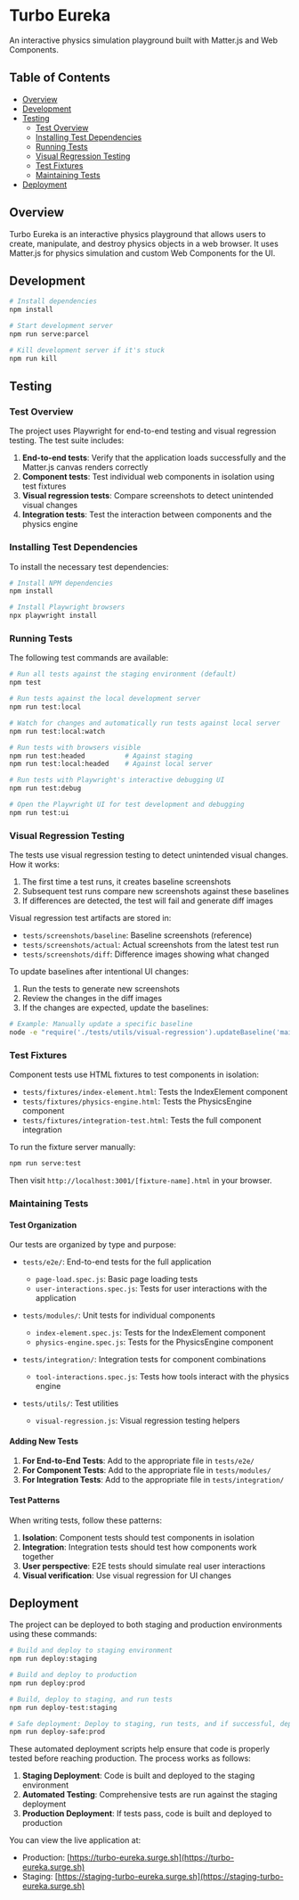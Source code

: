 # Turbo Eureka

An interactive physics simulation playground built with Matter.js and Web Components.

## Table of Contents

- [Overview](#overview)
- [Development](#development)
- [Testing](#testing)
  - [Test Overview](#test-overview)
  - [Installing Test Dependencies](#installing-test-dependencies)
  - [Running Tests](#running-tests)
  - [Visual Regression Testing](#visual-regression-testing)
  - [Test Fixtures](#test-fixtures)
  - [Maintaining Tests](#maintaining-tests)
- [Deployment](#deployment)

## Overview

Turbo Eureka is an interactive physics playground that allows users to create, manipulate, and destroy physics objects in a web browser. It uses Matter.js for physics simulation and custom Web Components for the UI.

## Development

```bash
# Install dependencies
npm install

# Start development server
npm run serve:parcel

# Kill development server if it's stuck
npm run kill
```

## Testing

### Test Overview

The project uses Playwright for end-to-end testing and visual regression testing. The test suite includes:

1. **End-to-end tests**: Verify that the application loads successfully and the Matter.js canvas renders correctly
2. **Component tests**: Test individual web components in isolation using test fixtures
3. **Visual regression tests**: Compare screenshots to detect unintended visual changes
4. **Integration tests**: Test the interaction between components and the physics engine

### Installing Test Dependencies

To install the necessary test dependencies:

```bash
# Install NPM dependencies
npm install

# Install Playwright browsers
npx playwright install
```

### Running Tests

The following test commands are available:

```bash
# Run all tests against the staging environment (default)
npm test

# Run tests against the local development server
npm run test:local

# Watch for changes and automatically run tests against local server
npm run test:local:watch

# Run tests with browsers visible
npm run test:headed          # Against staging
npm run test:local:headed    # Against local server

# Run tests with Playwright's interactive debugging UI
npm run test:debug

# Open the Playwright UI for test development and debugging
npm run test:ui
```

### Visual Regression Testing

The tests use visual regression testing to detect unintended visual changes. How it works:

1. The first time a test runs, it creates baseline screenshots
2. Subsequent test runs compare new screenshots against these baselines
3. If differences are detected, the test will fail and generate diff images

Visual regression test artifacts are stored in:
- `tests/screenshots/baseline`: Baseline screenshots (reference)
- `tests/screenshots/actual`: Actual screenshots from the latest test run
- `tests/screenshots/diff`: Difference images showing what changed

To update baselines after intentional UI changes:

1. Run the tests to generate new screenshots
2. Review the changes in the diff images
3. If the changes are expected, update the baselines:

```bash
# Example: Manually update a specific baseline
node -e "require('./tests/utils/visual-regression').updateBaseline('main-page')"
```

### Test Fixtures

Component tests use HTML fixtures to test components in isolation:

- `tests/fixtures/index-element.html`: Tests the IndexElement component
- `tests/fixtures/physics-engine.html`: Tests the PhysicsEngine component
- `tests/fixtures/integration-test.html`: Tests the full component integration

To run the fixture server manually:

```bash
npm run serve:test
```

Then visit `http://localhost:3001/[fixture-name].html` in your browser.

### Maintaining Tests

#### Test Organization

Our tests are organized by type and purpose:

- `tests/e2e/`: End-to-end tests for the full application
  - `page-load.spec.js`: Basic page loading tests
  - `user-interactions.spec.js`: Tests for user interactions with the application

- `tests/modules/`: Unit tests for individual components
  - `index-element.spec.js`: Tests for the IndexElement component
  - `physics-engine.spec.js`: Tests for the PhysicsEngine component

- `tests/integration/`: Integration tests for component combinations
  - `tool-interactions.spec.js`: Tests how tools interact with the physics engine

- `tests/utils/`: Test utilities
  - `visual-regression.js`: Visual regression testing helpers

#### Adding New Tests

1. **For End-to-End Tests**: Add to the appropriate file in `tests/e2e/`
2. **For Component Tests**: Add to the appropriate file in `tests/modules/`
3. **For Integration Tests**: Add to the appropriate file in `tests/integration/`

#### Test Patterns

When writing tests, follow these patterns:

1. **Isolation**: Component tests should test components in isolation
2. **Integration**: Integration tests should test how components work together
3. **User perspective**: E2E tests should simulate real user interactions
4. **Visual verification**: Use visual regression for UI changes

## Deployment

The project can be deployed to both staging and production environments using these commands:

```bash
# Build and deploy to staging environment
npm run deploy:staging

# Build and deploy to production
npm run deploy:prod

# Build, deploy to staging, and run tests
npm run deploy-test:staging

# Safe deployment: Deploy to staging, run tests, and if successful, deploy to production
npm run deploy-safe:prod
```

These automated deployment scripts help ensure that code is properly tested before reaching production. The process works as follows:

1. **Staging Deployment**: Code is built and deployed to the staging environment
2. **Automated Testing**: Comprehensive tests are run against the staging deployment
3. **Production Deployment**: If tests pass, code is built and deployed to production

You can view the live application at:
- Production: [https://turbo-eureka.surge.sh](https://turbo-eureka.surge.sh)
- Staging: [https://staging-turbo-eureka.surge.sh](https://staging-turbo-eureka.surge.sh)
